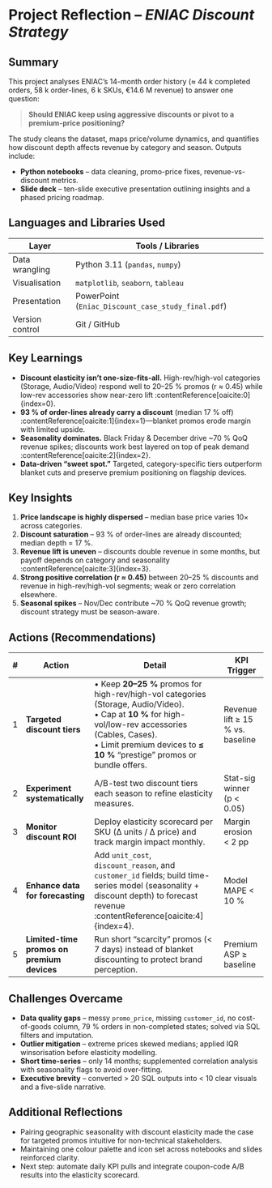 # Project Reflection – *ENIAC Discount Strategy*

## Summary
This project analyses ENIAC’s 14-month order history (≈ 44 k completed orders, 58 k order-lines, 6 k SKUs, €14.6 M revenue) to answer one question:

> **Should ENIAC keep using aggressive discounts or pivot to a premium-price positioning?**

The study cleans the dataset, maps price/volume dynamics, and quantifies how discount depth affects revenue by category and season. Outputs include:

* **Python notebooks** – data cleaning, promo-price fixes, revenue-vs-discount metrics.  
* **Slide deck** – ten-slide executive presentation outlining insights and a phased pricing roadmap.

## Languages and Libraries Used
| Layer | Tools / Libraries |
|-------|-------------------|
| Data wrangling | Python 3.11 (`pandas`, `numpy`) |
| Visualisation | `matplotlib`, `seaborn`, `tableau` |
| Presentation | PowerPoint (`Eniac_Discount_case_study_final.pdf`) |
| Version control | Git / GitHub |

## Key Learnings
* **Discount elasticity isn’t one-size-fits-all.** High-rev/high-vol categories (Storage, Audio/Video) respond well to 20–25 % promos (r ≈ 0.45) while low-rev accessories show near-zero lift :contentReference[oaicite:0]{index=0}.  
* **93 % of order-lines already carry a discount** (median 17 % off) :contentReference[oaicite:1]{index=1}—blanket promos erode margin with limited upside.  
* **Seasonality dominates.** Black Friday & December drive ~70 % QoQ revenue spikes; discounts work best layered on top of peak demand :contentReference[oaicite:2]{index=2}.  
* **Data-driven “sweet spot.”** Targeted, category-specific tiers outperform blanket cuts and preserve premium positioning on flagship devices.

## Key Insights
1. **Price landscape is highly dispersed** – median base price varies 10× across categories.  
2. **Discount saturation** – 93 % of order-lines are already discounted; median depth = 17 %.  
3. **Revenue lift is uneven** – discounts double revenue in some months, but payoff depends on category and seasonality :contentReference[oaicite:3]{index=3}.  
4. **Strong positive correlation (r ≈ 0.45)** between 20–25 % discounts and revenue in high-rev/high-vol segments; weak or zero correlation elsewhere.  
5. **Seasonal spikes** – Nov/Dec contribute ~70 % QoQ revenue growth; discount strategy must be season-aware.  

## Actions (Recommendations)
| # | Action | Detail | KPI Trigger |
|---|--------|--------|-------------|
| 1 | **Targeted discount tiers** | • Keep **20–25 %** promos for high-rev/high-vol categories (Storage, Audio/Video).<br>• Cap at **10 %** for high-vol/low-rev accessories (Cables, Cases).<br>• Limit premium devices to **≤ 10 %** “prestige” promos or bundle offers. | Revenue lift ≥ 15 % vs. baseline |
| 2 | **Experiment systematically** | A/B-test two discount tiers each season to refine elasticity measures. | Stat-sig winner (p < 0.05) |
| 3 | **Monitor discount ROI** | Deploy elasticity scorecard per SKU (Δ units / Δ price) and track margin impact monthly. | Margin erosion < 2 pp |
| 4 | **Enhance data for forecasting** | Add `unit_cost`, `discount_reason`, and `customer_id` fields; build time-series model (seasonality + discount depth) to forecast revenue :contentReference[oaicite:4]{index=4}. | Model MAPE < 10 % |
| 5 | **Limited-time promos on premium devices** | Run short “scarcity” promos (< 7 days) instead of blanket discounting to protect brand perception. | Premium ASP ≥ baseline |

## Challenges Overcame
* **Data quality gaps** – messy `promo_price`, missing `customer_id`, no cost-of-goods column, 79 % orders in non-completed states; solved via SQL filters and imputation.  
* **Outlier mitigation** – extreme prices skewed medians; applied IQR winsorisation before elasticity modelling.  
* **Short time-series** – only 14 months; supplemented correlation analysis with seasonality flags to avoid over-fitting.  
* **Executive brevity** – converted > 20 SQL outputs into < 10 clear visuals and a five-slide narrative.

## Additional Reflections
* Pairing geographic seasonality with discount elasticity made the case for targeted promos intuitive for non-technical stakeholders.  
* Maintaining one colour palette and icon set across notebooks and slides reinforced clarity.  
* Next step: automate daily KPI pulls and integrate coupon-code A/B results into the elasticity scorecard.
